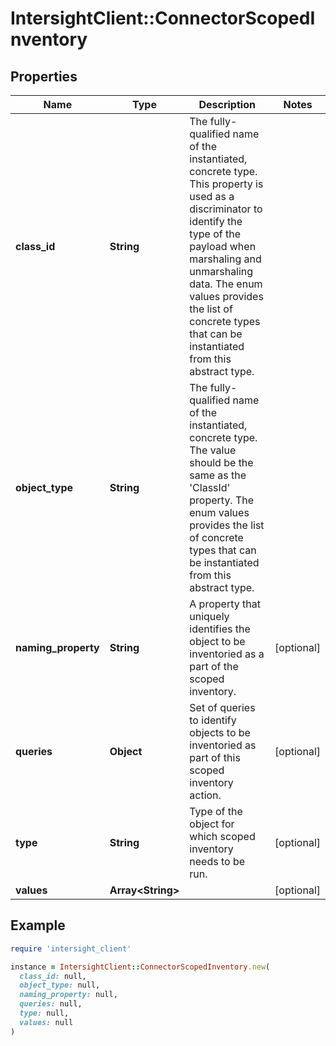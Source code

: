 # IntersightClient::ConnectorScopedInventory

## Properties

| Name | Type | Description | Notes |
| ---- | ---- | ----------- | ----- |
| **class_id** | **String** | The fully-qualified name of the instantiated, concrete type. This property is used as a discriminator to identify the type of the payload when marshaling and unmarshaling data. The enum values provides the list of concrete types that can be instantiated from this abstract type. |  |
| **object_type** | **String** | The fully-qualified name of the instantiated, concrete type. The value should be the same as the &#39;ClassId&#39; property. The enum values provides the list of concrete types that can be instantiated from this abstract type. |  |
| **naming_property** | **String** | A property that uniquely identifies the object to be inventoried as a part of the scoped inventory. | [optional] |
| **queries** | **Object** | Set of queries to identify objects to be inventoried as part of this scoped inventory action. | [optional] |
| **type** | **String** | Type of the object for which scoped inventory needs to be run. | [optional] |
| **values** | **Array&lt;String&gt;** |  | [optional] |

## Example

```ruby
require 'intersight_client'

instance = IntersightClient::ConnectorScopedInventory.new(
  class_id: null,
  object_type: null,
  naming_property: null,
  queries: null,
  type: null,
  values: null
)
```

